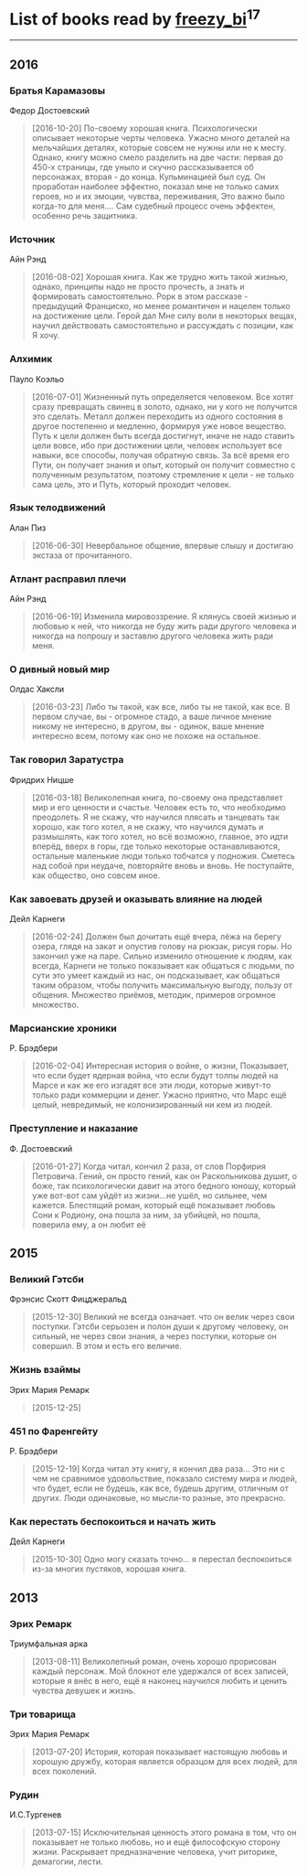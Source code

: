 # List of books read by [freezy_bi](http://vk.com/id87042697)<sup>17</sup>
---

## 2016

### Братья Карамазовы
Федор Достоевский
> [2016-10-20] По-своему хорошая книга. Психологически описывает некоторые черты человека. Ужасно много деталей на мельчайших деталях, которые совсем не нужны или не к месту. Однако, книгу можно смело разделить на две части: первая до 450-х страницы, где уныло и скучно рассказывается об персонажах, вторая - до конца. Кульминацией был суд. Он проработан наиболее эффектно, показал мне не только самих героев, но и их эмоции, чувства, переживания, Это важно было когда-то для меня.... Сам судебный процесс очень эффектен, особенно речь защитника.


### Источник
Айн Рэнд
> [2016-08-02] Хорошая книга. Как же трудно жить такой жизнью, однако, принципы надо не просто прочесть, а знать и формировать самостоятельно. Рорк в этом рассказе - предыдущий Франциско, но менее романтичен и нацелен только на достижение цели. Герой дал Мне силу воли в некоторых вещах, научил действовать самостоятельно и рассуждать с позиции, как Я хочу.


### Алхимик
Пауло Коэльо
> [2016-07-01] Жизненный путь определяется человеком. Все хотят сразу превращать свинец в золото, однако, ни у кого не получится это сделать. Металл должен переходить из одного состояния в другое постепенно и медленно, формируя уже новое вещество. Путь к цели должен быть всегда достигнут, иначе не надо ставить цели вовсе, ибо при достижении цели, человек использует все навыки, все способы, получая обратную связь. За всё время его Пути, он получает знания и опыт, который он получит совместно с полученным результатом, поэтому стремление к цели - не только сама цель, это и Путь, который проходит человек.


### Язык телодвижений
Алан Пиз
> [2016-06-30] Невербальное общение, впервые слышу и достигаю экстаза от прочитанного.


### Атлант расправил плечи
Айн Рэнд
> [2016-06-19] Изменила мировоззрение. Я клянусь своей жизнью и любовью к ней, что никогда не буду жить ради другого человека и никогда на попрошу и заставлю другого человека жить ради меня.


### О дивный новый мир
Олдас Хаксли
> [2016-03-23] Либо ты такой, как все, либо ты не такой, как все. В первом случае, вы - огромное стадо, а ваше личное мнение никому не интересно, в другом, вы - одинок, ваше мнение интересно всем, потому как оно не похоже на остальное.


### Так говорил Заратустра
Фридрих Ницше
> [2016-03-18] Великолепная книга, по-своему она представляет мир и его ценности и счастье. Человек есть то, что необходимо преодолеть. Я не скажу, что научился плясать и танцевать так хорошо, как того хотел, я не скажу, что научился думать и размышлять, как того хотел, но всё возможно, главное, это идти вперёд, вверх в горы, где только некоторые останавливаются, остальные маленькие люди только тобчатся у подножия. Сметесь над собой при неудаче, повторяйте вновь и вновь. Не поступайте, как общество, оно совсем иное.


### Как завоевать друзей и оказывать влияние на людей
Дейл Карнеги
> [2016-02-24] Должен был дочитать ещё вчера, лёжа на берегу озера, глядя на закат и опустив голову на рюкзак, рисуя горы. Но закончил уже на паре. Сильно изменило отношение к людям, как всегда, Карнеги не только показывает как общаться с людьми, по сути это умеет каждый из нас, он подсказывает, как общаться таким образом, чтобы получить максимальную выгоду, пользу от общения. Множество приёмов, методик, примеров огромное множество.


### Марсианские хроники
Р. Брэдбери
> [2016-02-04] Интересная история о войне, о жизни, Показывает, что если будет ядерная война, что если будут толпы людей на Марсе и как же его изгадят все эти люди, которые живут-то только ради коммерции и денег. Ужасно приятно, что Марс ещё целый, невредимый, не колонизированный ни кем из людей.


### Преступление и наказание
Ф. Достоевский
> [2016-01-27] Когда читал, кончил 2 раза, от слов Порфирия Петровича. Гений, он просто гений, как он Раскольникова душит, о боже, так психологически давит на этого бедного юношу, который уже вот-вот сам уйдёт из жизни...не ушёл, но сильнее, чем кажется. Блестящий роман, который ещё показывает любовь Сони к Родиону, она пошла за ним, за убийцей, но пошла, поверила ему, а он любит её



## 2015

### Великий Гэтсби
Фрэнсис Скотт Фицджеральд
> [2015-12-30] Великий не всегда означает. что он велик через свои поступки. Гэтсби серьозен и полон души к другому человеку, он сильный, не через свои знания, а через поступки, которые он совершил. В этом и есть его величие.


### Жизнь взаймы
Эрих Мария Ремарк
> [2015-12-25] 


### 451 по Фаренгейту
Р. Брэдбери
> [2015-12-19] Когда читал эту книгу, я кончил два раза... Это ни с чем не сравнимое удовольствие, показало систему мира и людей, что будет, если не будешь, как все, будешь другим, отличным от других. Люди одинаковые, но мысли-то разные, это прекрасно.


### Как перестать беспокоиться и начать жить
Дейл Карнеги
> [2015-10-30] Одно могу сказать точно... я перестал беспокоиться из-за многих пустяков, хорошая книга.



## 2013

### Эрих Ремарк
Триумфальная арка
> [2013-08-11] Великолепный роман, очень хорошо прорисован каждый персонаж. Мой блокнот еле удержался от всех записей, которые я внёс в него, ещё я наконец научился любить и ценить чувства девушек и жизнь.


### Три товарища
Эрих Мария Ремарк
> [2013-07-20] История, которая показывает настоящую любовь и хорошую дружбу, которая является образцом для всех людей, для всех поколений.


### Рудин
И.С.Тургенев
> [2013-07-15] Исключительная ценность этого романа в том, что он показывает не только любовь, но и ещё философскую сторону жизни. Раскрывает предназначение человека, учит риторике, демагогии, лести.



